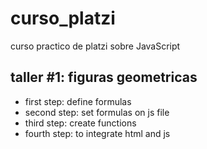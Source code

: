 # curso_platzi

curso practico de platzi sobre JavaScript

## taller #1: figuras geometricas

- first step: define formulas
- second step: set formulas on js file
- third step: create functions
- fourth step: to integrate html and js
